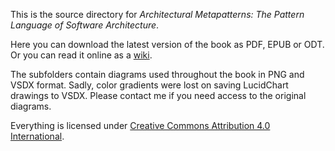 This is the source directory for *Architectural Metapatterns: The Pattern Language of Software Architecture*.

Here you can download the latest version of the book as PDF, EPUB or ODT. Or you can read it online as a [wiki](https://github.com/denyspoltorak/metapatterns/wiki).

The subfolders contain diagrams used throughout the book in PNG and VSDX format. Sadly, color gradients were lost on saving LucidChart drawings to VSDX. Please contact me if you need access to the original diagrams.

Everything is licensed under [Creative Commons Attribution 4.0 International](LICENSE).
